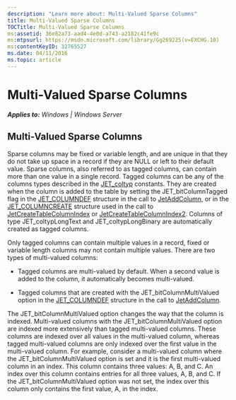 ```yaml
---
description: "Learn more about: Multi-Valued Sparse Columns"
title: Multi-Valued Sparse Columns
TOCTitle: Multi-Valued Sparse Columns
ms:assetid: 36e82a73-aad4-4e0d-a743-a2182c41fe9c
ms:mtpsurl: https://msdn.microsoft.com/library/Gg269225(v=EXCHG.10)
ms:contentKeyID: 32765527
ms.date: 04/11/2016
ms.topic: article
---
```


# Multi-Valued Sparse Columns


_**Applies to:** Windows | Windows Server_

## Multi-Valued Sparse Columns

Sparse columns may be fixed or variable length, and are unique in that they do not take up space in a record if they are NULL or left to their default value. Sparse columns, also referred to as tagged columns, can contain more than one value in a single record. Tagged columns can be any of the columns types described in the [JET_coltyp](./jet-coltyp.md) constants. They are created when the column is added to the table by setting the JET_bitColumnTagged flag in the [JET_COLUMNDEF](./jet-columndef-structure.md) structure in the call to [JetAddColumn](./jetaddcolumn-function.md), or in the [JET_COLUMNCREATE](./jet-columncreate-structure.md) structure used in the call to [JetCreateTableColumnIndex](./jetcreatetablecolumnindex-function.md) or [JetCreateTableColumnIndex2](./jetcreatetablecolumnindex2-function.md). Columns of type JET_coltypLongText and JET_coltypLongBinary are automatically created as tagged columns.

Only tagged columns can contain multiple values in a record, fixed or variable length columns may not contain multiple values. There are two types of multi-valued columns:

  - Tagged columns are multi-valued by default. When a second value is added to the column, it automatically becomes multi-valued.

  - Tagged columns that are created with the JET_bitColumnMultiValued option in the [JET_COLUMNDEF](./jet-columndef-structure.md) structure in the call to [JetAddColumn](./jetaddcolumn-function.md).

The JET_bitColumnMultiValued option changes the way that the column is indexed. Multi-valued columns with the JET_bitColumnMultiValued option are indexed more extensively than tagged multi-valued columns. These columns are indexed over all values in the multi-valued column, whereas tagged multi-valued columns are only indexed over the first value in the multi-valued column. For example, consider a multi-valued column where the JET_bitColumnMultiValued option is set and it is the first multi-valued column in an index. This column contains three values: A, B, and C. An index over this column contains entries for all three values, A, B, and C. If the JET_bitColumnMultiValued option was not set, the index over this column only contains the first value, A, in the index.
